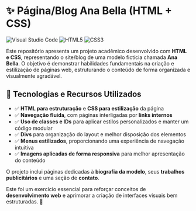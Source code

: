 # ✨ Página/Blog Ana Bella (HTML + CSS)

![Visual Studio Code](https://img.shields.io/badge/Visual%20Studio%20Code-0078d7.svg?style=for-the-badge&logo=visual-studio-code&logoColor=white)   ![HTML5](https://img.shields.io/badge/html5-%23E34F26.svg?style=for-the-badge&logo=html5&logoColor=white)   ![CSS3](https://img.shields.io/badge/css3-%231572B6.svg?style=for-the-badge&logo=css3&logoColor=white)

Este repositório apresenta um projeto acadêmico desenvolvido com **HTML e CSS**, representando o site/blog de uma modelo fictícia chamada **Ana Bella**. O objetivo é demonstrar habilidades fundamentais na criação e estilização de páginas web, estruturando o conteúdo de forma organizada e visualmente agradável.

## 🎨 Tecnologias e Recursos Utilizados

- ✅ **HTML para estruturação** e **CSS para estilização** da página  
- ✅ **Navegação fluida**, com páginas interligadas por **links internos**  
- ✅ **Uso de classes e IDs** para aplicar estilos personalizados e manter um código modular  
- ✅ **Divs** para organização do layout e melhor disposição dos elementos  
- ✅ **Menus estilizados**, proporcionando uma experiência de navegação intuitiva  
- ✅ **Imagens aplicadas de forma responsiva** para melhor apresentação do conteúdo  

O projeto inclui páginas dedicadas à **biografia da modelo**, seus **trabalhos publicitários** e uma seção de **contato**.  

Este foi um exercício essencial para reforçar conceitos de **desenvolvimento web** e aprimorar a criação de interfaces visuais bem estruturadas. 🚀
